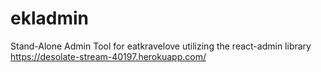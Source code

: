 # ekladmin

Stand-Alone Admin Tool for eatkravelove utilizing the react-admin library
https://desolate-stream-40197.herokuapp.com/
